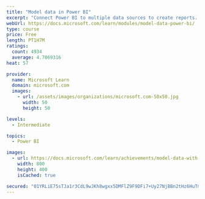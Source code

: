 ```yaml
---
title: "Model data in Power BI"
excerpt: "Connect Power BI to multiple data sources to create reports. Define the relationship between your data sources."
webUrl: https://docs.microsoft.com/learn/modules/model-data-power-bi/
type: course
price: Free
length: PT1H7M
ratings:
  count: 4934
  average: 4.7069316
heat: 57

provider:
  name: Microsoft Learn
  domain: microsoft.com
  images:
    - url: /assets/images/organizations/microsoft.com-50x50.jpg
      width: 50
      height: 50

levels:
  - Intermediate

topics:
  - Power BI

images:
  - url: https://docs.microsoft.com/learn/achievements/model-data-with-power-bi-desktop-social.png
    width: 800
    height: 400
    isCached: true

secured: "01YRLiE75sTJa1r3CdL9wJKh8wgxx5DMFlZ9F9DFi7+Uy27NjBBn2tHz6HuTmNvSvb/8CIDLgwsJC5bxCJXwLmNgpN0QBLhjzCO0bApC9FEa5/NKyLlqRTRIQ06SyoMnDT1nXgNk3/lj2jAEEreBpAJMN2DEm1tAKEo/8+Jqz22hdegPzkxtq+7DEkQhXSIAHkb7hgMDC1dp5GzDHp5HffBldEBWmxFyOeduipoifaXyvWY6QjBDeTn0G8sL+7PRCkxVL3V/bthr2FmvP8t6I92jUMCVy3oRj6XADbOSYMlQvewxsWXbJyZfq8Jn9XjH8I3xAEqy0fPRWz2EkM1zI07qCWu8yKuaSmxUPjkUbjAQUFbVuXI2nB+Q2Hc4JoJQBZ3HUVUZvktb5TVrLL/Pixx9gzdbhpm4gCxov5uGULo=;/l9qXapb+hnh2gzSJj48XQ=="
---
```


